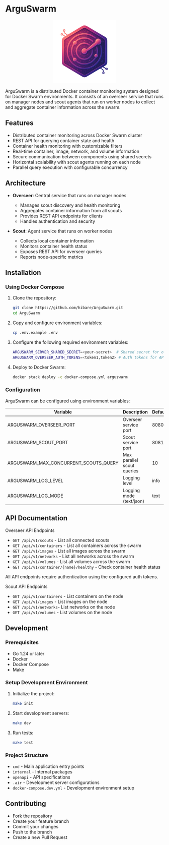 # ArguSwarm

<p align="center">
<img src="./internal/assets/favicon.png" alt="Tekton Chains logo" width=200 height=200></img>
</p>

ArguSwarm is a distributed Docker container monitoring system designed for Docker Swarm environments. It consists of an overseer service that runs on manager nodes and scout agents that run on worker nodes to collect and aggregate container information across the swarm.

## Features

- Distributed container monitoring across Docker Swarm cluster
- REST API for querying container state and health
- Container health monitoring with customizable filters
- Real-time container, image, network, and volume information
- Secure communication between components using shared secrets
- Horizontal scalability with scout agents running on each node
- Parallel query execution with configurable concurrency

## Architecture

- **Overseer**: Central service that runs on manager nodes

  - Manages scout discovery and health monitoring
  - Aggregates container information from all scouts
  - Provides REST API endpoints for clients
  - Handles authentication and security

- **Scout**: Agent service that runs on worker nodes
  - Collects local container information
  - Monitors container health status
  - Exposes REST API for overseer queries
  - Reports node-specific metrics

## Installation

### Using Docker Compose

1. Clone the repository:

   ```bash
   git clone https://github.com/hibare/ArguSwarm.git
   cd ArguSwarm
   ```

2. Copy and configure environment variables:

   ```bash
   cp .env.example .env
   ```

3. Configure the following required environment variables:

   ```bash
   ARGUSWARM_SERVER_SHARED_SECRET=<your-secret>  # Shared secret for overseer-scout communication
   ARGUSWARM_OVERSEER_AUTH_TOKENS=<token1,token2> # Auth tokens for API access
   ```

4. Deploy to Docker Swarm:

   ```bash
   docker stack deploy -c docker-compose.yml arguswarm
   ```

### Configuration

ArguSwarm can be configured using environment variables:

| Variable                              | Description                | Default |
| ------------------------------------- | -------------------------- | ------- |
| ARGUSWARM_OVERSEER_PORT               | Overseer service port      | 8080    |
| ARGUSWARM_SCOUT_PORT                  | Scout service port         | 8081    |
| ARGUSWARM_MAX_CONCURRENT_SCOUTS_QUERY | Max parallel scout queries | 10      |
| ARGUSWARM_LOG_LEVEL                   | Logging level              | info    |
| ARGUSWARM_LOG_MODE                    | Logging mode (text/json)   | text    |

## API Documentation

Overseer API Endpoints

- `GET /api/v1/scouts` - List all connected scouts
- `GET /api/v1/containers` - List all containers across the swarm
- `GET /api/v1/images` - List all images across the swarm
- `GET /api/v1/networks` - List all networks across the swarm
- `GET /api/v1/volumes` - List all volumes across the swarm
- `GET /api/v1/container/{name}/healthy` - Check container health status

All API endpoints require authentication using the configured auth tokens.

Scout API Endpoints

- `GET /api/v1/containers` - List containers on the node
- `GET /api/v1/images` - List images on the node
- `GET /api/v1/networks`- List networks on the node
- `GET /api/v1/volumes` - List volumes on the node

## Development

### Prerequisites

- Go 1.24 or later
- Docker
- Docker Compose
- Make

### Setup Development Environment

1. Initialize the project:

   ```bash
   make init
   ```

2. Start development servers:

   ```bash
   make dev
   ```

3. Run tests:

   ```bash
   make test
   ```

### Project Structure

- `cmd` - Main application entry points
- `internal` - Internal packages
- `openapi` - API specifications
- `.air` - Development server configurations
- `docker-compose.dev.yml` - Development environment setup

## Contributing

- Fork the repository
- Create your feature branch
- Commit your changes
- Push to the branch
- Create a new Pull Request
